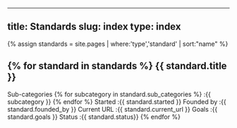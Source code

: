  ---
title: Standards
slug: index
type: index
---
{% assign standards = site.pages | where:'type','standard' | sort:"name" %}

{% for standard in standards %}
{{ standard.title }}
--------------------
Sub-categories
{% for subcategory in standard.sub_categories %}
:{{ subcategory }}
{% endfor %}
Started
:{{ standard.started }}
Founded by
:{{ standard.founded_by }}
Current URL
:{{ standard.current_url }}
Goals
:{{ standard.goals }}
Status
:{{ standard.status}}
{% endfor %}
